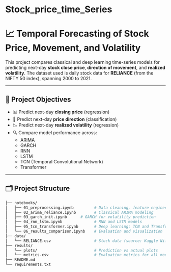 # Stock_price_time_Series
# 📈 Temporal Forecasting of Stock Price, Movement, and Volatility

This project compares classical and deep learning time-series models for predicting next-day **stock close price**, **direction of movement**, and **realized volatility**. The dataset used is daily stock data for **RELIANCE** (from the NIFTY 50 index), spanning 2000 to 2021.

---

## 🚀 Project Objectives

- 📊 Predict next-day **closing price** (regression)
- 🔁 Predict next-day **price direction** (classification)
- 📉 Predict next-day **realized volatility** (regression)
- 🔍 Compare model performance across:
  - ARIMA
  - GARCH
  - RNN
  - LSTM
  - TCN (Temporal Convolutional Network)
  - Transformer

---

## 🗂️ Project Structure

```bash
├── notebooks/
│   ├── 01_preprocessing.ipynb         # Data cleaning, feature engineering
│   ├── 02_arima_reliance.ipynb        # Classical ARIMA modeling
│   ├── 03_garch_init.ipynb      # GARCH for volatility prediction
│   ├── 04_rnn_lstm.ipynb              # RNN and LSTM models
│   ├── 05_tcn_transformer.ipynb       # Deep learning: TCN and Transformer
│   └── 06_results_comparison.ipynb    # Evaluation and visualization
├── data/
│   └── RELIANCE.csv                   # Stock data (source: Kaggle Nifty 50)
├── results/
│   └── plots/                         # Prediction vs actual plots
│   └── metrics.csv                    # Evaluation metrics for all models
├── README.md
└── requirements.txt
